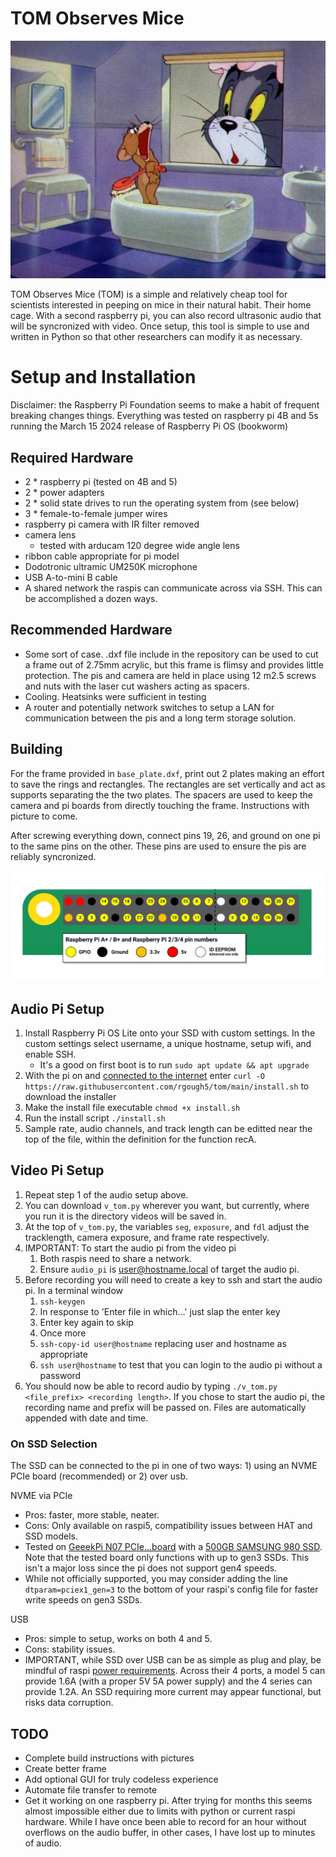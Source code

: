 # TOM Observes Mice
![this is fair use right?](pic/tom_n_jerry.jpg)

TOM Observes Mice (TOM) is a simple and relatively cheap tool for scientists interested in peeping on mice in their natural habit. Their home cage.
With a second raspberry pi, you can also record ultrasonic audio that will be syncronized with video.
Once setup, this tool is simple to use and written in Python so that other researchers can modify it as necessary.

# Setup and Installation
Disclaimer: the Raspberry Pi Foundation seems to make a habit of frequent breaking changes things. Everything was tested on raspberry pi 4B and 5s running the March 15 2024 release of Raspberry Pi OS (bookworm)

## Required Hardware
- 2 * raspberry pi (tested on 4B and 5)
- 2 * power adapters
- 2 * solid state drives to run the operating system from (see below)
- 3 * female-to-female jumper wires
- raspberry pi camera with IR filter removed
- camera lens
    - tested with arducam 120 degree wide angle lens
- ribbon cable appropriate for pi model
- Dodotronic ultramic UM250K microphone
- USB A-to-mini B cable
- A shared network the raspis can communicate across via SSH. This can be accomplished a dozen ways.

## Recommended Hardware
- Some sort of case. .dxf file include in the repository can be used to cut a frame out of 2.75mm acrylic, but this frame is flimsy and provides little protection. The pis and camera are held in place using 12 m2.5 screws and nuts with the laser cut washers acting as spacers.
- Cooling. Heatsinks were sufficient in testing
- A router and potentially network switches to setup a LAN for communication between the pis and a long term storage solution.

## Building

For the frame provided in `base_plate.dxf`, print out 2 plates making an effort to save the rings and rectangles. The rectangles are set vertically and act as supports separating the the two plates. The spacers are used to keep the camera and pi boards from directly touching the frame.
Instructions with picture to come.

After screwing everything down, connect pins 19, 26, and ground on one pi to the same pins on the other. These pins are used to ensure the pis are reliably syncronized.

![picture of pin chart](pic/GPIO.png)

## Audio Pi Setup
1. Install Raspberry Pi OS Lite onto your SSD with custom settings. In the custom settings select username, a unique hostname, setup wifi, and enable SSH.
    - It's a good on first boot is to run `sudo apt update && apt upgrade`
2. With the pi on and [connected to the internet](https://www.raspberrypi.com/documentation/computers/configuration.html#configuring-networking) enter `curl -O https://raw.githubusercontent.com/rgough5/tom/main/install.sh` to download the installer
3. Make the install file executable `chmod +x install.sh`
4. Run the install script `./install.sh` 
5. Sample rate, audio channels, and track length can be editted near the top of the file, within the definition for the function recA.

## Video Pi Setup
1. Repeat step 1 of the audio setup above.
2. You can download `v_tom.py` wherever you want, but currently, where you run it is the directory videos will be saved in.
3. At the top of `v_tom.py`, the variables `seg`, `exposure`, and `fdl` adjust the tracklength, camera exposure, and frame rate respectively.
4. IMPORTANT: To start the audio pi from the video pi
    1. Both raspis need to share a network.
    2. Ensure `audio_pi` is  user@hostname.local of target the audio pi.
5. Before recording you will need to create a key to ssh and start the audio pi. In a terminal window
    1. `ssh-keygen`
    2. In response to 'Enter file in which...' just slap the enter key
    3. Enter key again to skip
    4. Once more
    5. `ssh-copy-id user@hostname` replacing user and hostname as appropriate
    6. `ssh user@hostname` to test that you can login to the audio pi without a password
6. You should now be able to record audio by typing `./v_tom.py <file_prefix> <recording length>`. If you chose to start the audio pi, the recording name and prefix will be passed on. Files are automatically appended with date and time.

### On SSD Selection
The SSD can be connected to the pi in one of two ways: 1) using an NVME PCIe board (recommended) or 2) over usb.

NVME via PCIe

- Pros: faster, more stable, neater.
- Cons: Only available on raspi5, compatibility issues between HAT and SSD models.
- Tested on [GeeekPi N07 PCIe...board](https://www.amazon.com/GeeekPi-N07-Peripheral-Raspberry-Support/dp/B0CWD266XR/ref=sr_1_16?dib=eyJ2IjoiMSJ9.BxcxCUbroCMtEvv2KZGuIBTcsh51iWpvVxAkAUuVUQbw4jFFBTZ0bHDgR4TfMjSk_DqFo3YlUWbA8-xw19eq8Bc02CW_sldTs1fasLMWEBrfFkt6mOtSa7W9O7DDaMpwT85GbBxdlhDlnGnkKiEC_nfcV2_VhsV_TZizpWSDSGvalVGaVXDYquvp8nSDAFKkoLCkFfKn703KZk9_Cs3LgOGy01u0kKNYoHmrpSwHVn8.xjfPCRpKhnZc_S6FQ2UUS4v5q_gtD8mRNwm3e160UcI&dib_tag=se&keywords=raspi+nvme+hat&qid=1714772061&sr=8-16) with a [500GB SAMSUNG 980 SSD](https://www.amazon.com/SAMSUNG-Technology-Intelligent-Turbowrite-Sequential/dp/B08V7GT6F3/ref=sr_1_8?sr=8-8). 
Note that the tested board only functions with up to gen3 SSDs. This isn't a major loss since the pi does not support gen4 speeds.
- While not officially supported, you may consider adding the line `dtparam=pciex1_gen=3` to the bottom of your raspi's config file for faster write speeds on gen3 SSDs.

USB

- Pros: simple to setup, works on both 4 and 5.
- Cons: stability issues.
- IMPORTANT, while SSD over USB can be as simple as plug and play, be mindful of raspi [power requirements](https://www.raspberrypi.com/documentation/computers/raspberry-pi.html#typical-power-requirements). Across their 4 ports, a model 5 can provide 1.6A (with a proper 5V 5A power supply) and the 4 series can provide 1.2A. An SSD requiring more current may appear functional, but risks data corruption.

## TODO
- Complete build instructions with pictures
- Create better frame
- Add optional GUI for truly codeless experience
- Automate file transfer to remote
- Get it working on one raspberry pi. After trying for months this seems almost impossible either due to limits with python or current raspi hardware. While I have once been able to record for an hour without overflows on the audio buffer, in other cases, I have lost up to minutes of audio.
